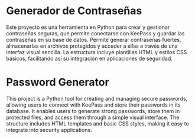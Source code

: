 # Generador de Contraseñas
Este proyecto es una herramienta en Python para crear y gestionar contraseñas seguras, 
que permite conectarse con KeePass y guardar las contraseñas en su base de datos. Permite generar contraseñas fuertes, 
almacenarlas en archivos protegidos y acceder a ellas a través de una interfaz visual sencilla. 
La estructura incluye plantillas HTML y estilos CSS básicos, facilitando así su integración en aplicaciones de seguridad.

# Password Generator

This project is a Python tool for creating and managing secure passwords, 
allowing users to connect with KeePass and store their passwords in its database. It enables users to generate strong passwords, 
store them in protected files, and access them through a simple visual interface. 
The structure includes HTML templates and basic CSS styles, making it easy to integrate into security applications.



